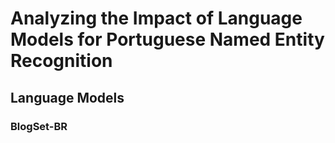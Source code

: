 # Analyzing the Impact of Language Models for Portuguese Named Entity Recognition


## Language Models
### BlogSet-BR

